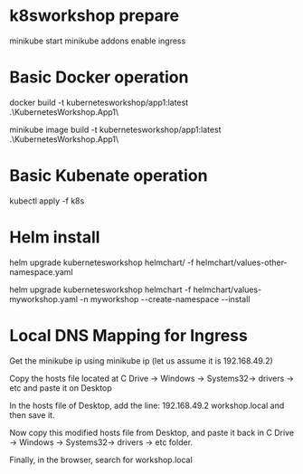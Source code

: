 # k8sworkshop prepare

minikube start
minikube addons enable ingress

# Basic Docker operation

docker build -t kubernetesworkshop/app1:latest .\KubernetesWorkshop.App1\

minikube image build -t kubernetesworkshop/app1:latest .\KubernetesWorkshop.App1\

# Basic Kubenate operation

kubectl apply -f k8s

# Helm install

helm upgrade kubernetesworkshop helmchart/ -f helmchart/values-other-namespace.yaml

helm upgrade kubernetesworkshop helmchart -f helmchart/values-myworkshop.yaml -n myworkshop --create-namespace --install

# Local DNS Mapping for Ingress

Get the minikube ip using minikube ip (let us assume it is 192.168.49.2)

Copy the hosts file located at C Drive -> Windows -> Systems32-> drivers -> etc and paste it on Desktop

In the hosts file of Desktop, add the line: 192.168.49.2 workshop.local and then save it.

Now copy this modified hosts file from Desktop, and paste it back in C Drive -> Windows -> Systems32-> drivers -> etc folder.

Finally, in the browser, search for workshop.local




